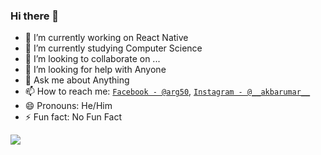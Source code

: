### Hi there 👋

- 🔭 I’m currently working on React Native
- 🌱 I’m currently studying Computer Science
- 👯 I’m looking to collaborate on ...
- 🤔 I’m looking for help with Anyone
- 💬 Ask me about Anything
- 📫 How to reach me: [`Facebook - @arg50`](https://www.facebook.com/arg50), [`Instagram - @__akbarumar__`](https://www.instagram.com/__akbarumar__/)
- 😄 Pronouns: He/Him
- ⚡ Fun fact: No Fun Fact

<img src="https://github-readme-stats.vercel.app/api?username=akbarumar88&&show_icons=true&title_color=151515&icon_color=28a745&text_color=333333&bg_color=f5f5f5" />

